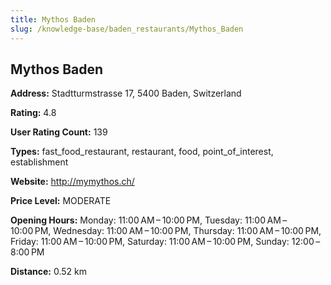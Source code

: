 ```yaml
---
title: Mythos Baden
slug: /knowledge-base/baden_restaurants/Mythos_Baden
---
```


## Mythos Baden

**Address:** Stadtturmstrasse 17, 5400 Baden, Switzerland

**Rating:** 4.8

**User Rating Count:** 139

**Types:** fast_food_restaurant, restaurant, food, point_of_interest, establishment

**Website:** http://mymythos.ch/

**Price Level:** MODERATE

**Opening Hours:** Monday: 11:00 AM – 10:00 PM, Tuesday: 11:00 AM – 10:00 PM, Wednesday: 11:00 AM – 10:00 PM, Thursday: 11:00 AM – 10:00 PM, Friday: 11:00 AM – 10:00 PM, Saturday: 11:00 AM – 10:00 PM, Sunday: 12:00 – 8:00 PM

**Distance:** 0.52 km